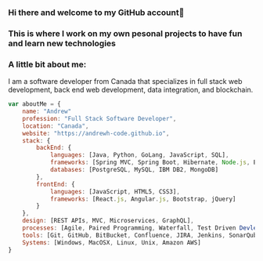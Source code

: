 ### Hi there and welcome to my GitHub account👋

### This is where I work on my own pesonal projects to have fun and learn new technologies

### A little bit about me:
I am a software developer from Canada that specializes in full stack web development, back end web development, data integration, and blockchain.


```javascript
var aboutMe = {
    name: "Andrew"
    profession: "Full Stack Software Developer",
    location: "Canada",
    website: "https://andrewh-code.github.io",
    stack: {
        backEnd: {
            languages: [Java, Python, GoLang, JavaScript, SQL],
            frameworks: [Spring MVC, Spring Boot, Hibernate, Node.js, Express.js, Flask, SQLAlchemy],
            databases: [PostgreSQL, MySQL, IBM DB2, MongoDB]
        },
        frontEnd: {
            languages: [JavaScript, HTML5, CSS3],
            frameworks: [React.js, Angular.js, Bootstrap, jQuery]
        }
    },
    design: [REST APIs, MVC, Microservices, GraphQL],
    processes: [Agile, Paired Programming, Waterfall, Test Driven Devleopment (TDD), Business Driven Development (BDD), SDLC]
    tools: [Git, GitHub, BitBucket, Confluence, JIRA, Jenkins, SonarQube, Docker],
    Systems: [Windows, MacOSX, Linux, Unix, Amazon AWS]
}
```
<!--
### Skills
| Front End  | Back End | Languages | Databases | Systems |
| ------------- | ------------- | ------------ | ------------- | ------------- |
| React      | Spring (MVC)     | Java | PostgreSQL | Windows
| Angular    | Hibernate     | Python | IBM DB2 | Linux/Unix
| JavaScript (ES6) | Flask     | GoLang | Oracle MySQL | MacOSX
| HTML/HTML5 | SQLAlchemy | JavaScript | MongoDB | Amazon AWS
| CSS/CSS3   | Node.js | | | 
| Bootstrap  | Express.js | | |
-->
<!--
**andrewh-code/andrewh-code** is a ✨ _special_ ✨ repository because its `README.md` (this file) appears on your GitHub profile.

Here are some ideas to get you started:

- 🔭 I’m currently working on ...
- 🌱 I’m currently learning ...
- 👯 I’m looking to collaborate on ...
- 🤔 I’m looking for help with ...
- 💬 Ask me about ...
- 📫 How to reach me: ...
- 😄 Pronouns: ...
- ⚡ Fun fact: ...
-->
